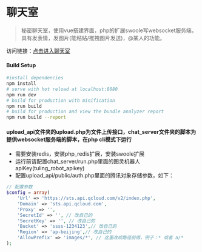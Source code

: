 # 聊天室

> 秘密聊天室，使用vue搭建界面，php的扩展swoole写websocket服务端，具有发表情，发图片(能粘贴/推拽图片发送)，@某人的功能。

访问链接：[点击进入聊天室](http://chat.baagee.vip)

#### Build Setup

```bash
#install dependencies
npm install
# serve with hot reload at localhost:8080
npm run dev
# build for production with minification
npm run build
# build for production and view the bundle analyzer report
npm run build --report
```

#### upload_api文件夹的upload.php为文件上传接口，chat_server文件夹的脚本为提供websocket服务端的脚本，在php cli模式下运行

- 需要安装redis，安装php_redis扩展，安装swoole扩展
- 运行前请配置chat_server/run.php里面的图灵机器人apiKey(tuling_robot_apikey)
- 配置upload_api/public/auth.php里面的腾讯对象存储参数，如下：

```php
// 配置参数
$config = array(
    'Url' => 'https://sts.api.qcloud.com/v2/index.php',
    'Domain' => 'sts.api.qcloud.com',
    'Proxy' => '',
    'SecretId' => '', // 改自己的
    'SecretKey' => '', // 改自己的
    'Bucket' => 'ssss-1234123',// 改自己的
    'Region' => 'ap-beijing',// 改自己的
    'AllowPrefix' => 'images/*', // 这里改成路径前缀，例子：* 或者 a/*
);
```